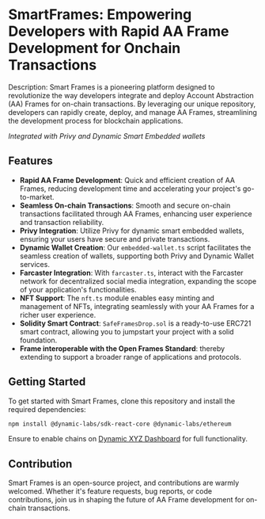 # SmartFrames: Empowering Developers with Rapid AA Frame Development for Onchain Transactions

Description: Smart Frames is a pioneering platform designed to revolutionize the way developers integrate and deploy Account Abstraction (AA) Frames for on-chain transactions. By leveraging our unique repository, developers can rapidly create, deploy, and manage AA Frames, streamlining the development process for blockchain applications.

*Integrated with Privy and Dynamic Smart Embedded wallets*

## Features

- **Rapid AA Frame Development**: Quick and efficient creation of AA Frames, reducing development time and accelerating your project's go-to-market.
- **Seamless On-chain Transactions**: Smooth and secure on-chain transactions facilitated through AA Frames, enhancing user experience and transaction reliability.
- **Privy Integration**: Utilize Privy for dynamic smart embedded wallets, ensuring your users have secure and private transactions.
- **Dynamic Wallet Creation**: Our `embedded-wallet.ts` script facilitates the seamless creation of wallets, supporting both Privy and Dynamic Wallet services.
- **Farcaster Integration**: With `farcaster.ts`, interact with the Farcaster network for decentralized social media integration, expanding the scope of your application's functionalities.
- **NFT Support**: The `nft.ts` module enables easy minting and management of NFTs, integrating seamlessly with your AA Frames for a richer user experience.
- **Solidity Smart Contract**: `SafeFramesDrop.sol` is a ready-to-use ERC721 smart contract, allowing you to jumpstart your project with a solid foundation.
- **Frame interoperable with the Open Frames Standard**: thereby extending to support a broader range of applications and protocols.

## Getting Started

To get started with Smart Frames, clone this repository and install the required dependencies:

```bash
npm install @dynamic-labs/sdk-react-core @dynamic-labs/ethereum
```

Ensure to enable chains on [Dynamic XYZ Dashboard](https://app.dynamic.xyz/dashboard/chains-and-networks) for full functionality.

## Contribution

Smart Frames is an open-source project, and contributions are warmly welcomed. Whether it's feature requests, bug reports, or code contributions, join us in shaping the future of AA Frame development for on-chain transactions.